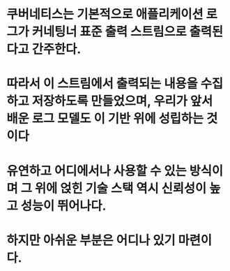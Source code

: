 <!-- 쿠버네티스에 적용할 수 있는 그 외 로그 모델 -->
# 쿠버네티스는 기본적으로 애플리케이션 로그가 커네팅너 표준 출력 스트림으로 출력된다고 간주한다.
# 따라서 이 스트림에서 출력되는 내용을 수집하고 저장하도록 만들었으며, 우리가 앞서 배운 로그 모델도 이 기반 위에 성립하는 것이다
# 유연하고 어디에서나 사용할 수 있는 방식이며 그 위에 얹힌 기술 스택 역시 신뢰성이 높고 성능이 뛰어나다.
# 하지만 아쉬운 부분은 어디나 있기 마련이다.

